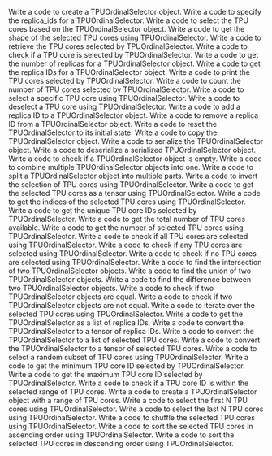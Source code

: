 Write a code to create a TPUOrdinalSelector object.
Write a code to specify the replica_ids for a TPUOrdinalSelector.
Write a code to select the TPU cores based on the TPUOrdinalSelector object.
Write a code to get the shape of the selected TPU cores using TPUOrdinalSelector.
Write a code to retrieve the TPU cores selected by TPUOrdinalSelector.
Write a code to check if a TPU core is selected by TPUOrdinalSelector.
Write a code to get the number of replicas for a TPUOrdinalSelector object.
Write a code to get the replica IDs for a TPUOrdinalSelector object.
Write a code to print the TPU cores selected by TPUOrdinalSelector.
Write a code to count the number of TPU cores selected by TPUOrdinalSelector.
Write a code to select a specific TPU core using TPUOrdinalSelector.
Write a code to deselect a TPU core using TPUOrdinalSelector.
Write a code to add a replica ID to a TPUOrdinalSelector object.
Write a code to remove a replica ID from a TPUOrdinalSelector object.
Write a code to reset the TPUOrdinalSelector to its initial state.
Write a code to copy the TPUOrdinalSelector object.
Write a code to serialize the TPUOrdinalSelector object.
Write a code to deserialize a serialized TPUOrdinalSelector object.
Write a code to check if a TPUOrdinalSelector object is empty.
Write a code to combine multiple TPUOrdinalSelector objects into one.
Write a code to split a TPUOrdinalSelector object into multiple parts.
Write a code to invert the selection of TPU cores using TPUOrdinalSelector.
Write a code to get the selected TPU cores as a tensor using TPUOrdinalSelector.
Write a code to get the indices of the selected TPU cores using TPUOrdinalSelector.
Write a code to get the unique TPU core IDs selected by TPUOrdinalSelector.
Write a code to get the total number of TPU cores available.
Write a code to get the number of selected TPU cores using TPUOrdinalSelector.
Write a code to check if all TPU cores are selected using TPUOrdinalSelector.
Write a code to check if any TPU cores are selected using TPUOrdinalSelector.
Write a code to check if no TPU cores are selected using TPUOrdinalSelector.
Write a code to find the intersection of two TPUOrdinalSelector objects.
Write a code to find the union of two TPUOrdinalSelector objects.
Write a code to find the difference between two TPUOrdinalSelector objects.
Write a code to check if two TPUOrdinalSelector objects are equal.
Write a code to check if two TPUOrdinalSelector objects are not equal.
Write a code to iterate over the selected TPU cores using TPUOrdinalSelector.
Write a code to get the TPUOrdinalSelector as a list of replica IDs.
Write a code to convert the TPUOrdinalSelector to a tensor of replica IDs.
Write a code to convert the TPUOrdinalSelector to a list of selected TPU cores.
Write a code to convert the TPUOrdinalSelector to a tensor of selected TPU cores.
Write a code to select a random subset of TPU cores using TPUOrdinalSelector.
Write a code to get the minimum TPU core ID selected by TPUOrdinalSelector.
Write a code to get the maximum TPU core ID selected by TPUOrdinalSelector.
Write a code to check if a TPU core ID is within the selected range of TPU cores.
Write a code to create a TPUOrdinalSelector object with a range of TPU cores.
Write a code to select the first N TPU cores using TPUOrdinalSelector.
Write a code to select the last N TPU cores using TPUOrdinalSelector.
Write a code to shuffle the selected TPU cores using TPUOrdinalSelector.
Write a code to sort the selected TPU cores in ascending order using TPUOrdinalSelector.
Write a code to sort the selected TPU cores in descending order using TPUOrdinalSelector.